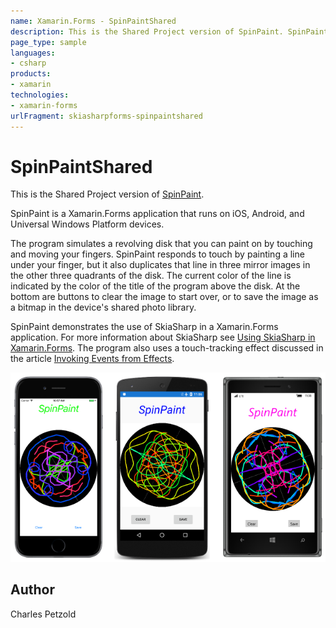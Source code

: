 ```yaml
---
name: Xamarin.Forms - SpinPaintShared
description: This is the Shared Project version of SpinPaint. SpinPaint is a Xamarin.Forms application that runs on iOS, Android, and Universal Windows Platform...
page_type: sample
languages:
- csharp
products:
- xamarin
technologies:
- xamarin-forms
urlFragment: skiasharpforms-spinpaintshared
---
```

# SpinPaintShared

This is the Shared Project version of [SpinPaint](https://developer.xamarin.com/samples/xamarin-forms/SkiaSharpForms/SpinPaint/).

SpinPaint is a Xamarin.Forms application that runs on iOS, Android, and Universal Windows Platform devices.

The program simulates a revolving disk that you can paint on by touching and moving your fingers.
SpinPaint responds to touch by painting a line under your finger, but it also duplicates that line in three mirror images in the other three quadrants of the disk.
The current color of the line is indicated by the color of the title of the program above the disk. At the bottom are buttons to clear the image to start over, or to save the image as a bitmap in the device's shared photo library.

SpinPaint demonstrates the use of SkiaSharp in a Xamarin.Forms application. For more information about SkiaSharp see [Using SkiaSharp in Xamarin.Forms](/guides/xamarin-forms/advanced/skiasharp/). The program also uses a touch-tracking effect discussed in the article [Invoking Events from Effects](/guides/xamarin-forms/application-fundamentals/effects/touch-tracking/).

![SpinPaintShared application screenshot](Screenshots/Image0.png "SpinPaintShared application screenshot")

## Author
Charles Petzold